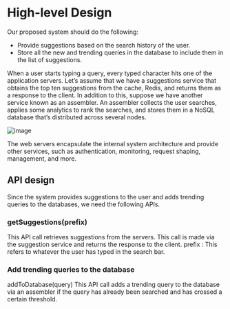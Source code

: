 # High-level Design

Our proposed system should do the following:

- Provide suggestions based on the search history of the user.
- Store all the new and trending queries in the database to include them in the list of suggestions.

When a user starts typing a query, every typed character hits one of the application servers. Let’s assume that we have a suggestions service that obtains the top ten suggestions from the cache, Redis, and returns them as a response to the client. In addition to this, suppose we have another service known as an assembler. An assembler collects the user searches, applies some analytics to rank the searches, and stores them in a NoSQL database that’s distributed across several nodes.

![image](https://user-images.githubusercontent.com/33947539/203197961-539481af-430d-4882-9535-47c166ed3f56.png)


The web servers encapsulate the internal system architecture and provide other services, such as authentication, monitoring, request shaping, management, and more.

## API design
Since the system provides suggestions to the user and adds trending queries to the databases, we need the following APIs.

### getSuggestions(prefix)
This API call retrieves suggestions from the servers. This call is made via the suggestion service and returns the response to the client.
prefix : This refers to whatever the user has typed in the search bar.

### Add trending queries to the database
addToDatabase(query)
This API call adds a trending query to the database via an assembler if the query has already been searched and has crossed a certain threshold.

